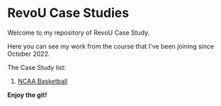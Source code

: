 # RevoU Case Studies

Welcome to my repository of RevoU Case Study.

Here you can see my work from the course that I've been joining since October 2022.

The Case Study list:
1. [NCAA Basketball](../ncaa_basketball)

**Enjoy the git!**
